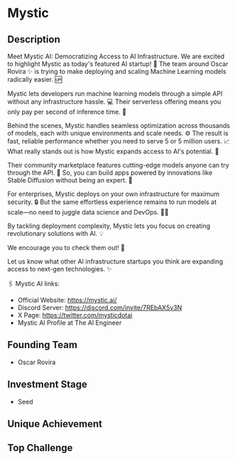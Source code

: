# Mystic
## Description
Meet Mystic AI: Democratizing Access to AI Infrastructure. We are excited to highlight Mystic as today's featured AI startup! 🚀 The team around Oscar Rovira ✨ is trying to make deploying and scaling Machine Learning models radically easier. 🆙

Mystic lets developers run machine learning models through a simple API without any infrastructure hassle. 💻 Their serverless offering means you only pay per second of inference time. 💸

Behind the scenes, Mystic handles seamless optimization across thousands of models, each with unique environments and scale needs. ⚙️ The result is fast, reliable performance whether you need to serve 5 or 5 million users. 📈
What really stands out is how Mystic expands access to AI's potential. 🙌

Their community marketplace features cutting-edge models anyone can try through the API. 🤝 So, you can build apps powered by innovations like Stable Diffusion without being an expert. 🎨

For enterprises, Mystic deploys on your own infrastructure for maximum security. 🔒 But the same effortless experience remains to run models at scale—no need to juggle data science and DevOps. 🧑‍💻

By tackling deployment complexity, Mystic lets you focus on creating revolutionary solutions with AI. 💡

We encourage you to check them out! 👀

Let us know what other AI infrastructure startups you think are expanding access to next-gen technologies. ✨

🖇️ Mystic AI links:
* Official Website: https://mystic.ai/
* Discord Server: https://discord.com/invite/7REbAX5v3N
* X Page: https://twitter.com/mysticdotai
* Mystic AI Profile at The AI Engineer

## Founding Team
- Oscar Rovira

## Investment Stage
- Seed
## Unique Achievement

## Top Challenge
